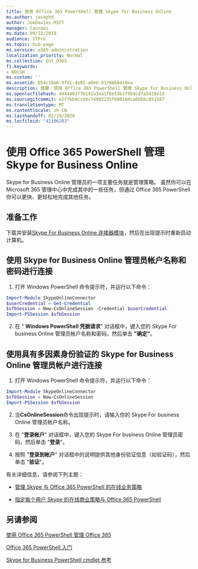 ```yaml
---
title: 使用 Office 365 PowerShell 管理 Skype for Business Online
ms.author: josephd
author: JoeDavies-MSFT
manager: laurawi
ms.date: 09/13/2018
audience: ITPro
ms.topic: hub-page
ms.service: o365-administration
localization_priority: Normal
ms.collection: Ent_O365
f1.keywords:
- NOCSH
ms.custom: ''
ms.assetid: 054c16e6-9fd1-4e85-a0e6-81788b8410ea
description: 摘要：使用 Office 365 PowerShell 管理 Skype for Business Online 策略、每用户策略和会议设置。
ms.openlocfilehash: 4444483776141a3aa1f6e53b2f9bdcd7a5d28e1d
ms.sourcegitcommit: e2f7bb4ccd4c74902235f680104ca6b56c051587
ms.translationtype: MT
ms.contentlocale: zh-CN
ms.lasthandoff: 02/19/2020
ms.locfileid: "42106203"
---
```

# <a name="manage-skype-for-business-online-with-office-365-powershell"></a>使用 Office 365 PowerShell 管理 Skype for Business Online

Skype for Business Online 管理员的一项主要任务就是管理策略。 虽然你可以在 Microsoft 365 管理中心中完成其中的一些任务，但通过 Office 365 PowerShell 你可以更快、更轻松地完成其他任务。 

## <a name="before-you-start"></a>准备工作

下载并安装[Skype For Business Online 连接器模块](https://www.microsoft.com/download/details.aspx?id=39366)，然后在出现提示时重新启动计算机。


## <a name="connect-using-a-skype-for-business-online-administrator-account-name-and-password"></a>使用 Skype for Business Online 管理员帐户名称和密码进行连接

1. 打开 Windows PowerShell 命令提示符，并运行以下命令： 
    
  ```powershell
  Import-Module SkypeOnlineConnector
  $userCredential = Get-Credential
  $sfbSession = New-CsOnlineSession -Credential $userCredential
  Import-PSSession $sfbSession
  ```

2. 在 " **Windows PowerShell 凭据请求**" 对话框中，键入您的 Skype For business Online 管理员帐户名称和密码，然后单击 **"确定"**。


## <a name="connect-using-a-skype-for-business-online-administrator-account-with-multi-factor-authentication"></a>使用具有多因素身份验证的 Skype for Business Online 管理员帐户进行连接

1. 打开 Windows PowerShell 命令提示符，并运行以下命令：

  ```powershell
  Import-Module SkypeOnlineConnector
  $sfbSession = New-CsOnlineSession
  Import-PSSession $sfbSession
  ```

2. 当**CsOnlineSession**命令出现提示时，请输入你的 Skype For business Online 管理员帐户名称。

3. 在 "**登录帐户**" 对话框中，键入您的 Skype For business Online 管理员密码，然后单击 "**登录**"。

4. 按照 "**登录到帐户**" 对话框中的说明提供其他身份验证信息（如验证码），然后单击 "**验证**"。

有关详细信息，请参阅下列主题：
  
- [管理 Skype 与 Office 365 PowerShell 的在线业务策略](manage-skype-for-business-online-policies-with-office-365-powershell.md)
    
- [指定每个用户 Skype 的在线商业策略与 Office 365 PowerShell](assign-per-user-skype-for-business-online-policies-with-office-365-powershell.md)
    
## <a name="see-also"></a>另请参阅

[使用 Office 365 PowerShell 管理 Office 365](manage-office-365-with-office-365-powershell.md)
  
[Office 365 PowerShell 入门](getting-started-with-office-365-powershell.md)

[Skype for Business PowerShell cmdlet 参考](https://docs.microsoft.com/powershell/module/skype/?view=skype-ps)

